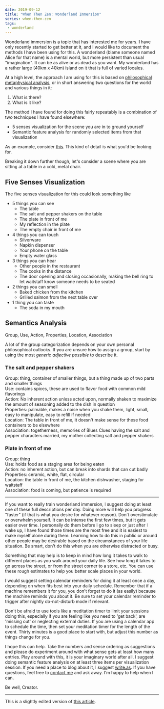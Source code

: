 ```yaml
---
date: 2019-09-12
title: "When Then Zen: Wonderland Immersion"
series: when-then-zen
tags:
 - wonderland
---
```


Wonderland immersion is a topic that has interested me for years. I have only recently started to get better at it, and I would like to document the methods I have been using for this. A wonderland (blame someone named Alice for that name) is a mental world, but more persistent than usual "imagination". It can be as alive or as dead as you want. My wonderland has a rather large (40km x 40km) island on it that is full of varied locales.

At a high level, the approach I am using for this is based on [philosophical metaphysical analysis](https://en.m.wikipedia.org/wiki/Metaphysics), or in short answering two questions for the world and various things in it:

1. What is there?
2. What is it like?

The method I have found for doing this fairly repeatably is a combination of two techniques I have found elsewhere:

* 5 senses visualization for the scene you are in to ground yourself
* Semantic feature analysis for randomly selected items from that visualization

As an example, consider [this](https://write.as/ma-insa/ma-insa-sense-visualization-morning-1-1-2019). This kind of detail is what you'd be looking for.

Breaking it down further though, let's consider a scene where you are sitting at a table in a cold, metal chair.

## Five Senses Visualization

The five senses visualization for this could look something like

* 5 things you can see
    * The table
    * The salt and pepper shakers on the table
    * The plate in front of me
    * My reflection in the plate
    * The empty chair in front of me
* 4 things you can touch
    * Silverware
    * Napkin dispenser
    * Your phone on the table
    * Empty water glass
* 3 things you can hear
    * Other people in the restaurant
    * The cooks in the distance
    * The door opening and closing occasionally, making the bell ring to let waitstaff know someone needs to be seated
* 2 things you can smell
    * Baked chicken from the kitchen
    * Grilled salmon from the next table over
* 1 thing you can taste
    * The soda in my mouth

## Semantics Analysis

Group, Use, Action, Properties, Location, Association

A lot of the group categorization depends on your own personal philosophical outlooks. If you are unsure how to assign a group, start by using the most _generic adjective possible_ to describe it.

### The salt and pepper shakers

Group: thing, container of smaller things, but a thing made up of two parts and smaller things  
Use: contains spices, these are used to flavor food with common mild flavorings  
Action: No inherent action unless acted upon, normally shaken to maximize the amount of seasoning added to the dish in question  
Properties: palmable, makes a noise when you shake them, light, small, easy to manipulate, easy to refill if needed  
Location: The table in front of me, it doesn't make sense for these food containers to be elsewhere  
Association: togetherness, memories of Blues Clues having the salt and pepper characters married, my mother collecting salt and pepper shakers

### Plate in front of me

Group: thing  
Use: holds food as a staging area for being eaten  
Action: no inherent action, but can break into shards that can cut badly  
Properties: ceramic, white, flat, circular  
Location: the table in front of me, the kitchen dishwasher, staging for waitstaff  
Association: food is coming, but patience is required

---

If you want to really train wonderland immersion, I suggest doing at least one of these full descriptions per day. Doing more will help you progress "faster" (if that is what you desire for whatever reason). Don't overstimulate or overwhelm yourself. It can be intense the first few times, but it gets easier over time. I personally do them before I go to sleep or just after I wake up, I have found those times are the most free and it is easiest to make myself alone during them. Learning how to do this in public or around other people may be desirable based on the circumstances of your life situation. Be smart, don't do this when you are otherwise distracted or busy.

Something that may help is to keep in mind how long it takes to walk to different places as you walk around your daily life. See how long it takes to go across the street, or from the street corner to a store, etc. You can use these rough estimates to help you better scale places in your world.

I would suggest setting calendar reminders for doing it at least once a day, depending on when fits best into your daily schedule. Remember that if a machine remembers it for you, you don't forget to do it (as easily) because the machine reminds you about it. Be sure to set your calendar reminder to trigger after nightly do-not-disturb mode if relevant.

Don't be afraid to use tools like a meditation timer to limit your sessions doing this, especially if you are feeling like you need to 'get back', are 'missing out' or neglecting external duties. If you are using a calendar app to schedule the time, then set your meditation timer for the length of the event. Thirty minutes is a good place to start with, but adjust this number as things change for you.

I hope this can help. Take the numbers and sense ordering as suggestions and please do experiment around with what sense gets at least how many entries. Play around with this, it is your imaginary world after all. I suggest doing semantic feature analysis on at least three items per visualization session. If you need a place to blog about it, I suggest [write.as](https://write.as). If you have questions, feel free to [contact me](/contact) and ask away. I'm happy to help when I can.

Be well, Creator.

---

This is a slightly edited version of [this article](https://when-then-zen.christine.website/skills/paracosm-immersion).
